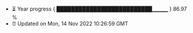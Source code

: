 - ⏳ Year progress { ██████████████████████████▁▁▁▁ } 86.97 %
- ⏰ Updated on Mon, 14 Nov 2022 10:26:59 GMT

